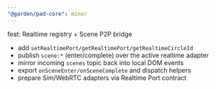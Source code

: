 ```yaml
---
"@garden/pad-core": minor
---
```


feat: Realtime registry + Scene P2P bridge

- add `setRealtimePort/getRealtimePort/getRealtimeCircleId`
- publish `scene:*` (enter/complete) over the active realtime adapter
- mirror incoming `scenes` topic back into local DOM events
- export `onSceneEnter/onSceneComplete` and dispatch helpers
- prepare Sim/WebRTC adapters via Realtime Port contract
